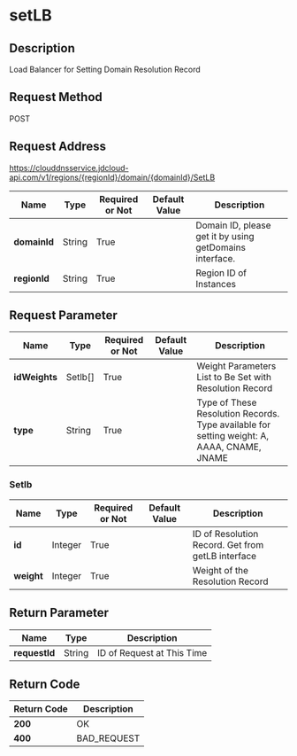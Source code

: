 # setLB


## Description
Load Balancer for Setting Domain Resolution Record

## Request Method
POST

## Request Address
https://clouddnsservice.jdcloud-api.com/v1/regions/{regionId}/domain/{domainId}/SetLB

|Name|Type|Required or Not|Default Value|Description|
|---|---|---|---|---|
|**domainId**|String|True| |Domain ID, please get it by using getDomains interface.|
|**regionId**|String|True| |Region ID of Instances|

## Request Parameter
|Name|Type|Required or Not|Default Value|Description|
|---|---|---|---|---|
|**idWeights**|Setlb[]|True| |Weight Parameters List to Be Set with Resolution Record|
|**type**|String|True| |Type of These Resolution Records. Type available for setting weight: A, AAAA, CNAME, JNAME|

### Setlb
|Name|Type|Required or Not|Default Value|Description|
|---|---|---|---|---|
|**id**|Integer|True| |ID of Resolution Record. Get from getLB interface|
|**weight**|Integer|True| |Weight of the Resolution Record|

## Return Parameter
|Name|Type|Description|
|---|---|---|
|**requestId**|String|ID of Request at This Time|


## Return Code
|Return Code|Description|
|---|---|
|**200**|OK|
|**400**|BAD_REQUEST|
